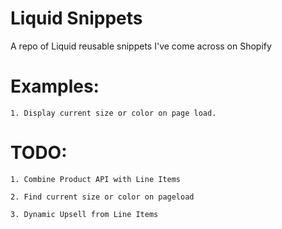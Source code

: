 # Liquid Snippets
A repo of Liquid reusable snippets I've come across on Shopify

# Examples:
    1. Display current size or color on page load.


# TODO: 
    1. Combine Product API with Line Items

    2. Find current size or color on pageload

    3. Dynamic Upsell from Line Items
